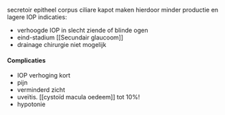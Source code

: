 secretoir epitheel corpus ciliare kapot maken
hierdoor minder productie en lagere IOP
indicaties: 
- verhoogde IOP in slecht ziende of blinde ogen
- eind-stadium [[Secundair glaucoom]]
- drainage chirurgie niet mogelijk

#### Complicaties
- IOP verhoging kort
- pijn
- verminderd zicht 
- uveïtis. [[cystoïd macula oedeem]] tot 10%!
- hypotonie


